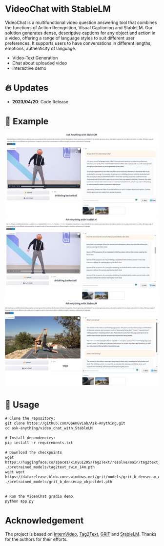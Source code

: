 # VideoChat with StableLM

VideoChat is a multifunctional video question answering tool that combines the functions of Action Recognition, Visual Captioning and StableLM. Our solution generates dense, descriptive captions for any object and action in a video, offering a range of language styles to suit different user preferences. It supports users to have conversations in different lengths, emotions, authenticity of language.

- Video-Text Generation
- Chat about uploaded video
- Interactive demo

# :fire: Updates

- **2023/04/20**: Code Release

# :speech_balloon: Example

![images](assert/dancing_stableLM.png)
![images](assert/dancing_stableLM1.png)
![images](assert/yoga_stablelm.png)

# :running: Usage

```shell
# Clone the repository:
git clone https://github.com/OpenGVLab/Ask-Anything.git
cd ask-anything/video_chat_with_StableLM

# Install dependencies:
pip install -r requirements.txt

# Download the checkpoints
wget https://huggingface.co/spaces/xinyu1205/Tag2Text/resolve/main/tag2text_swin_14m.pth ./pretrained_models/tag2text_swin_14m.pth
wget wget https://datarelease.blob.core.windows.net/grit/models/grit_b_densecap_objectdet.pth ./pretrained_models/grit_b_densecap_objectdet.pth


# Run the VideoChat gradio demo.
python app.py

```

# Acknowledgement

The project is based on [InternVideo](https://github.com/OpenGVLab/InternVideo), [Tag2Text](https://github.com/xinyu1205/Tag2Text), [GRiT](https://github.com/JialianW/GRiT) and [StableLM](https://github.com/Stability-AI/StableLM). Thanks for the authors for their efforts.

